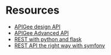 Resources
=========

* [APIGee design API](https://blog.apigee.com/detail/slides_for_restful_api_design_second_edition_webinar/)
* [APIGee Advanced API](https://blog.apigee.com/detail/api_design_third_edition_video_slides)
* [REST with python and
  flask](https://speakerdeck.com/nicola/developing-restful-web-apis-with-python-flask-and-mongodb)
* [REST API the right way with
symfony](http://williamdurand.fr/2012/08/02/rest-apis-with-symfony2-the-right-way/)
